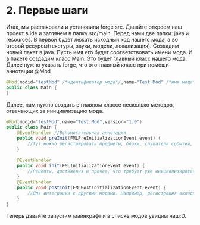 # 2. Первые шаги

Итак, мы распаковали и установили forge src. Давайте откроем наш проект в ide и заглянем в папку src/main.
Перед нами две папки: java и resources. 
В первой будет лежать исходный код нашего мода, а во второй ресурсы(текстуры, звуки, модели, локализация).
Создадим новый пакет в java. Пусть имя его будет соответствовать имени мода.
И в пакете создадим класс Main. Это будет главный класс нашего мода.
Далее нужно указать forge, что это главный класс при помощи аннотации @Mod
```java
@Mod(modid="testMod" /*идентификатор мода*/,name="Test Mod" /*имя мода*/,version="1.0")
public class Main {
}
```

Далее, нам нужно создать в главном классе несколько методов, отвечающих за инициализацию мода.
```java
@Mod(modid="testMod",name="Test Mod",version="1.0")
public class Main {
	@EventHandler //Вспомогательная аннотация
	public void preInit(FMLPreInitializationEvent event) {
		//Тут можно регистрировать предметы, блоки, слушатели событий, сущности
	}

	@EventHandler
	public void init(FMLInitializationEvent event) {
		//Рецепты, достижения и прочее, что требует уже инициализированные предметы, блоки
	}
	@EventHandler
	public void postInit(FMLPostInitializationEvent event) {
		//Для интеграции с другими модами. Например, регистрация вкладки для таумкрафта
	}
}
```

Теперь давайте запустим майнкрафт и в списке модов увидим наш:D.
